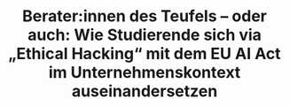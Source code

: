 ---
id: "breakingbad-06-spotlight" # nochmal überlegen
method: "Projektseminar"
institution: "Hub of Computing and Data Science (HCDS), Fakultät für Mathematik, Informatik & Naturwissenschaften"
title: "Berater:innen des Teufels – oder auch: Wie Studierende sich via „Ethical Hacking“ mit dem EU AI Act im Unternehmenskontext auseinandersetzen"
title_project:
title_short: "BreAkIng Bad: Hacking the AI Act"
period: "Apr 23 ­­- Mar 25 (24 months)"
foerderlinie: "Transferorientierte Data Literacy"
round: "2 & 3"
lecture2go: "71043"
uhh_url: "https://www.hcl.uni-hamburg.de/ddlitlab/data-literacy-lehrlabor/spotlight-dl-lehrlabor-interviewreihe/spotlight-folge-06.html"
contributors: "Sandra Timmermann"
mentor: "Lucas Memmert, Dr. Michaela Regneri, Fabian Burmeister"
quote:
spotlight_interview: "Ja"
text: |
    KI ist in aller Munde. In zahllosen Unternehmen ist diese Technologie in unterschiedlichsten Varianten bereits ein integraler Bestandteil der Wertschöpfung. Der sogenannte AI Act der EU soll zwar schädliche Konsequenzen des Einsatzes von KI verhindern. Wie bei allen aufwändigen Regularien ergibt sich dadurch für Unternehmen aber ein Balance-Akt zwischen Wirtschaftlichkeit und Gesetzeskonformität. Das wiederum führt immer auch zum Ausnutzen von Lücken und Grauzonen, und zwar so, dass ethische Prinzipien nicht mehr greifen.

    In der interdisziplinären Veranstaltung von Dr. Michaela Regnieri und Lucas Memmert lernen Studierende aller Fächer nicht nur den AI Act und ethische Perspektiven auf KI kennen. Mithilfe der Beraterfirma iDIGMA werden die Studierenden im Laufe eines Semesters buchstäblich zu Unternehmensberater:innen und loten dabei die Grenzen der KI-Regulierung bewusst aus.

    Das Ziel: Schwachstellen im AI Act für den Unternehmenskontext mittels Ethical Hacking herauszufinden, Ideen für die Stärkung des AI Acts zu entwickeln und Studierende für die komplexen Entscheidungsprozesse über den Einsatz von KI in Unternehmen zu sensibilisieren.

    Dabei erarbeiten Studierende ihre eigene, kritische Haltung und erfahren direkt, was das Spannungsfeld von Wirtschaftlichkeit und ethischem Handeln bedeutet, und dass es aus den naheliegenden Grauzonen immer Win-Win-Wege zum Guten hin geben kann.

    Aus "BreAkIng Bad" wird so "Aus großer Macht wächst große Verantwortung" - und damit die Zukunftskompetenz von ethischem und wirtschaftlichem Handeln.

    Das interdisziplinäre Lehrprojekt „BreAkIng Bad: Hacking the AI Act“ wurde erfolgreich im Jahr 2023 und 2024 durchgeführt. Das Lehrprojekt wurde vom Digital and Data Literacy in Teaching Lab (kurz: DDLitLab) gefördert und wurde fachübergreifend im Studium Generale der Universität Hamburg angeboten. In der dritten Runde unserer CDTLs wurde das Projekt mit dem Ziel der Modularisierung weitergeführt.

image: "https://assets.rrz.uni-hamburg.de/instance_assets/zentrale/21489749/spotlight-data-literacy-lehrlabor--06--breaking-bad--414x733-f90ad4c7bc76dd0f6eb58696dcbd125f21abccd0.png"
image_credit: "UHH / Pawlowski"
link_external: "https://idigma.com/BreakingBad/"
stine:
podcast: "https://www.pod.uni-hamburg.de/1/blog/16__/file/19/s/webplayer/c/episode/Podcast-Breaking-Bad_final.mp3"
---